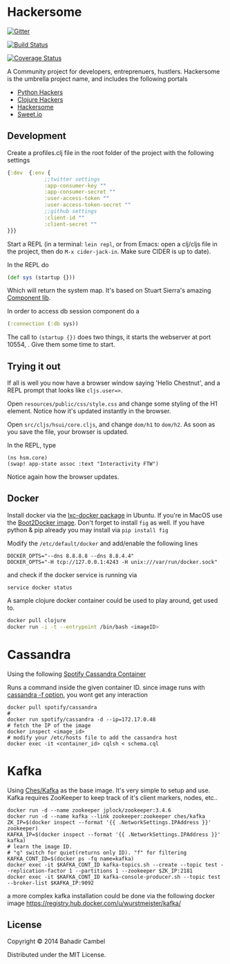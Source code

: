 # Hackersome

[![Gitter](https://badges.gitter.im/Join%20Chat.svg)](https://gitter.im/bcambel/hackersome?utm_source=badge&utm_medium=badge&utm_campaign=pr-badge&utm_content=badge)

[![Build Status](https://travis-ci.org/bcambel/hackersome.svg?branch=development)](https://travis-ci.org/bcambel/hackersome)

[![Coverage Status](https://coveralls.io/repos/bcambel/hackersome/badge.png)](https://coveralls.io/r/bcambel/hackersome)

A Community project for developers, entreprenuers, hustlers. Hackersome is the umbrella project name, and includes the following portals

- [Python Hackers](http://pythonhackers.com)
- [Clojure Hackers](http://clojurehackers.com)
- [Hackersome](http://hackersome.com)
- [Sweet.io](http://sweet.io)

## Development

Create a profiles.clj file in the root folder of the project with the following settings

```clojure
{:dev  {:env {
			;;twitter settings
			:app-consumer-key ""
			:app-consumer-secret ""
			:user-access-token ""
			:user-access-token-secret ""
			;;github settings
			:client-id "" 
			:client-secret ""
}}}
```

Start a REPL (in a terminal: `lein repl`, or from Emacs: open a
clj/cljs file in the project, then do `M-x cider-jack-in`. Make sure
CIDER is up to date).

In the REPL do

```clojure
(def sys (startup {}))
```

Which will return the system map. It's based on Stuart Sierra's amazing [Component lib](https://github.com/stuartsierra/component).

In order to access db session component do a 

```clojure
(:connection (:db sys))
``` 

The call to `(startup {})` does two things, it starts the webserver at port
10554, . Give them some time to start.


## Trying it out

If all is well you now have a browser window saying 'Hello Chestnut',
and a REPL prompt that looks like `cljs.user=>`.

Open `resources/public/css/style.css` and change some styling of the
H1 element. Notice how it's updated instantly in the browser.

Open `src/cljs/hsui/core.cljs`, and change `dom/h1` to
`dom/h2`. As soon as you save the file, your browser is updated.

In the REPL, type

```
(ns hsm.core)
(swap! app-state assoc :text "Interactivity FTW")
```

Notice again how the browser updates.


Docker
---------------

Install docker via the [lxc-docker package](https://gist.github.com/bcambel/ba55a02124831388c4bc) in Ubuntu.
If you're in MacOS use the [Boot2Docker image](http://boot2docker.io/). Don't forget to install ```fig``` as well. If you have python & pip already you may install via ```pip install fig```

Modify the ```/etc/default/docker``` and add/enable the following lines

```
DOCKER_OPTS="--dns 8.8.8.8 --dns 8.8.4.4"
DOCKER_OPTS="-H tcp://127.0.0.1:4243 -H unix:///var/run/docker.sock"
```

and check if the docker service is running via

```
service docker status
```

A sample clojure docker container could be used to play around, get used to.

```bash
docker pull clojure
docker run -i -t --entrypoint /bin/bash <imageID>
```

Cassandra 
==========

Using the following [Spotify Cassandra Container](https://github.com/spotify/docker-cassandra)


Runs a command inside the given container ID. 
since image runs with [cassandra -f option](https://github.com/spotify/docker-cassandra/blob/master/cassandra/scripts/cassandra-singlenode.sh#L33), you wont get any interaction

```
docker pull spotify/cassandra
# 
docker run spotify/cassandra -d --ip=172.17.0.48
# fetch the IP of the image
docker inspect <image_id> 
# modify your /etc/hosts file to add the cassandra host
docker exec -it <container_id> cqlsh < schema.cql
```

Kafka
==========

Using [Ches/Kafka](https://registry.hub.docker.com/u/ches/kafka/) as the base image. It's very simple to 
setup and use. Kafka requires ZooKeeper to keep track of it's client markers, nodes, etc..

```shell
docker run -d --name zookeeper jplock/zookeeper:3.4.6
docker run -d --name kafka --link zookeeper:zookeeper ches/kafka
ZK_IP=$(docker inspect --format '{{ .NetworkSettings.IPAddress }}' zookeeper)
KAFKA_IP=$(docker inspect --format '{{ .NetworkSettings.IPAddress }}' kafka)
# learn the image ID. 
# "q" switch for quiet(returns only ID). "f" for filtering
KAFKA_CONT_ID=$(docker ps -fq name=kafka)
docker exec -it $KAFKA_CONT_ID kafka-topics.sh --create --topic test --replication-factor 1 --partitions 1 --zookeeper $ZK_IP:2181
docker exec -it $KAFKA_CONT_ID kafka-console-producer.sh --topic test --broker-list $KAFKA_IP:9092
```

a more complex kafka installation could be done via the following docker image
https://registry.hub.docker.com/u/wurstmeister/kafka/

## License

Copyright © 2014 Bahadir Cambel

Distributed under the MIT License.
